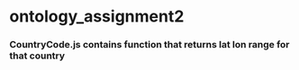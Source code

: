 # ontology_assignment2

### CountryCode.js contains function that returns lat lon range for that country
